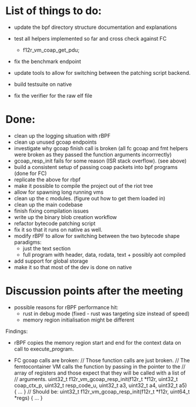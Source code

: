 
# List of things to do:

- update the bpf directory structure documentation and explanations
- test all helpers implemented so far and cross check against FC
    - f12r_vm_coap_get_pdu;

- fix the benchmark endpoint
- update tools to allow for switching between the patching script backend.
- build testsuite on native
- fix the verifier for the raw elf file

# Done:
- clean up the logging situation with rBPF
- clean up unused gcoap endpoints
- investigate why gcoap finish call is broken (all fc gcoap and fmt helpers were
  broken as they passed the function arguments incorrrectly)
- gcoap_resp_init fails for some reason (ISR stack overflow). (see above)
- build a consistent setup of passing coap packets into bpf programs (done for FC)
- replicate the above for rbpf
- make it possible to compile the project out of the riot tree
- allow for spawning long running vms
- clean up the c modules. (figure out how to get them loaded in)
- clean up the main codebase
- finish fixing compilation issues
- write up the binary blob creation workflow
- refactor bytecode patching script
- fix it so that it runs on native as well.
- modify rBPF to allow for switching between the two bytecode shape paradigms:
  - just the text section
  - full program with header, data, rodata, text + possibly aot compiled
- add support for global storage
- make it so that most of the dev is done on native


# Discussion points after the meeting

- possible reasons for rBPF performance hit:
  - rust in debug mode (fixed - rust was targeting size instead of speed)
  - memory region initialisation might be different

Findings:
- rBPF copies the memory region start and end for the context data on call to
  execute_program.

- FC gcoap calls are broken:
// Those function calls are just broken.
// The femtocontainer VM calls the function by passing in the pointer to the
// array of registers and those expect that they will be called with a list of
// arguments.
uint32_t f12r_vm_gcoap_resp_init(f12r_t *f12r, uint32_t coap_ctx_p, uint32_t resp_code_u, uint32_t a3, uint32_t a4, uint32_t a5)
{ ... }
// Should be:
uint32_t f12r_vm_gcoap_resp_init(f12r_t *f12r, uint64_t *regs)
{ ... }


